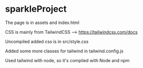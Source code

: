 # sparkleProject
The page is in assets and index.html

CSS is mainly from TailwindCSS --> https://tailwindcss.com/docs

Uncompiled added css is in src/style.css

Added some more classes for tailwind in tailwind.config.js

Used tailwind with node, so it's compiled with Node and npm
